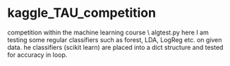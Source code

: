 # kaggle_TAU_competition
competition within the machine learning course \\
algtest.py here I am testing some regular classifiers such as forest, LDA, LogReg etc. on given data. 
he classifiers (scikit learn) are placed into a dict structure and tested for accuracy in loop.
